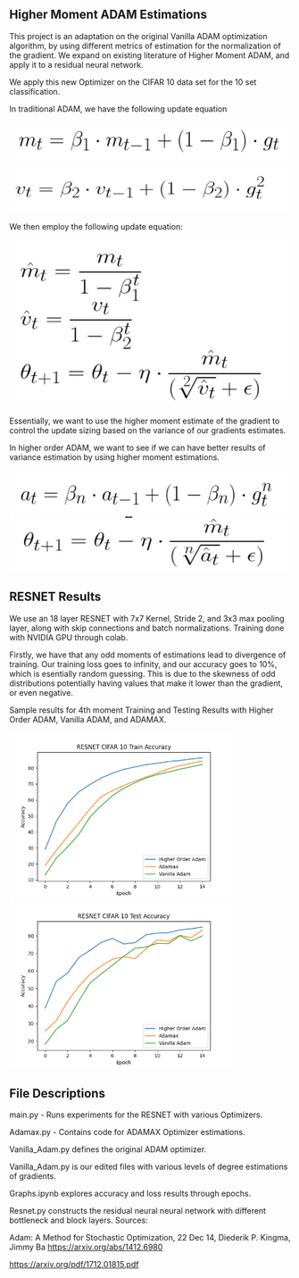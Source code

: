 ## Higher Moment ADAM Estimations

This project is an adaptation on the original Vanilla ADAM optimization algorithm, by using different metrics of estimation for the normalization of the gradient. We expand on existing literature of Higher Moment ADAM, and apply it to a residual neural network.

We apply this new Optimizer on the CIFAR 10 data set for the 10 set classification. 

In traditional ADAM, we have the following update equation 

<img src="https://github.com/Joshuashou/Higher-Order-ADAM-Optimization/blob/master/Equations/First_Order_Moving_Average.png" width="500" height="80">

<img src="https://github.com/Joshuashou/Higher-Order-ADAM-Optimization/blob/master/Equations/Second_Order_Moving_Average.png" width="500" height="80">

We then employ the following update equation:

<img src="https://github.com/Joshuashou/Higher-Order-ADAM-Optimization/blob/master/Equations/Update_Equations.png" width="500" height="300">


Essentially, we want to use the higher moment estimate of the gradient to control the update sizing based on the variance of our gradients estimates. 

In higher order ADAM, we want to see if we can have better results of variance estimation by using higher moment estimations.

<img src="https://github.com/Joshuashou/Higher-Order-ADAM-Optimization/blob/master/Equations/Nth_Order_Moving_Average.png" width="500" height="80">

<img src="https://github.com/Joshuashou/Higher-Order-ADAM-Optimization/blob/master/Equations/Nth_Order_Update.png" width="500" height="100">


## RESNET Results 

We use an 18 layer RESNET with 7x7 Kernel, Stride 2, and 3x3 max pooling layer, along with skip connections and batch normalizations. Training done with NVIDIA GPU through colab. 

Firstly, we have that any odd moments of estimations lead to divergence of training. Our training loss goes to infinity, and our accuracy goes to 10%, which is esentially random guessing. This is due to the skewness of odd distributions potentially having values that make it lower than the gradient, or even negative.



Sample results for 4th moment Training and Testing Results with Higher Order ADAM, Vanilla ADAM, and ADAMAX.

<p>
  <img width="400" alt="Train Accuracies" src="https://github.com/Joshuashou/Higher-Order-ADAM-Optimization/blob/master/Simulation_Results/Train_Accuracies.png" style="display: inline-block;">
  <img width="400" alt="Test Accuracies" src="https://github.com/Joshuashou/Higher-Order-ADAM-Optimization/blob/master/Simulation_Results/Test_Accuracies.png" style="display: inline-block;">
</p>




## File Descriptions

main.py - Runs experiments for the RESNET with various Optimizers. 

Adamax.py - Contains code for ADAMAX Optimizer estimations. 

Vanilla_Adam.py defines the original ADAM optimizer.

Vanilla_Adam.py is our edited files with various levels of degree estimations of gradients. 

Graphs.ipynb explores accuracy and loss results through epochs.


Resnet.py constructs the residual neural neural network with different bottleneck and block layers. 
Sources:

Adam: A Method for Stochastic Optimization, 22 Dec 14, Diederik P. Kingma, Jimmy Ba https://arxiv.org/abs/1412.6980

https://arxiv.org/pdf/1712.01815.pdf

